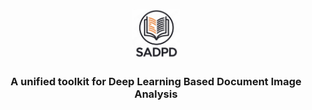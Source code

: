 <p align="center">
  <img src="./assets/logo.png" alt="sadpd-logo" width="15%">
  <h3 align="center">
  A unified toolkit for Deep Learning Based Document Image Analysis
  </h3>
</p>